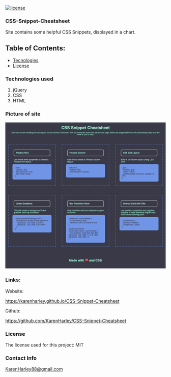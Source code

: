 [![license](https://img.shields.io/github/license/DAVFoundation/captain-n3m0.svg?style=flat-square)](https://github.com/DAVFoundation/captain-n3m0/blob/master/LICENSE)
### CSS-Snippet-Cheatsheet

Site contains some helpful CSS Snippets, displayed in a chart. 

## Table of Contents:

- [Tecnologies](#tecnologies-used)
- [License](#license)


### Technologies used

1. jQuery
2. CSS
3. HTML

### Picture of site

![Webiste pic](./pic/pic.png)

### Links:

Website:

https://karenharley.github.io/CSS-Snippet-Cheatsheet

Github:

https://github.com/KarenHarley/CSS-Snippet-Cheatsheet

### License

The license used for this project: MIT

### Contact Info 

KarenHarley88@gmail.com

